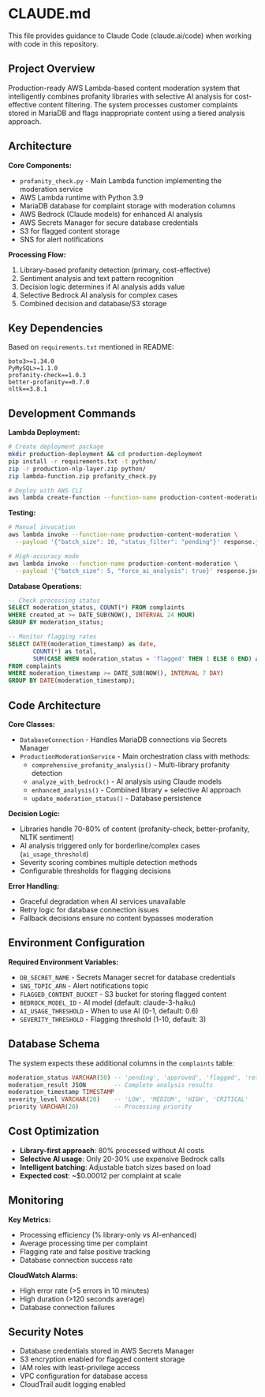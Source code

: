 # CLAUDE.md

This file provides guidance to Claude Code (claude.ai/code) when working with code in this repository.

## Project Overview

Production-ready AWS Lambda-based content moderation system that intelligently combines profanity libraries with selective AI analysis for cost-effective content filtering. The system processes customer complaints stored in MariaDB and flags inappropriate content using a tiered analysis approach.

## Architecture

**Core Components:**
- `profanity_check.py` - Main Lambda function implementing the moderation service
- AWS Lambda runtime with Python 3.9
- MariaDB database for complaint storage with moderation columns
- AWS Bedrock (Claude models) for enhanced AI analysis
- AWS Secrets Manager for secure database credentials
- S3 for flagged content storage
- SNS for alert notifications

**Processing Flow:**
1. Library-based profanity detection (primary, cost-effective)
2. Sentiment analysis and text pattern recognition
3. Decision logic determines if AI analysis adds value
4. Selective Bedrock AI analysis for complex cases
5. Combined decision and database/S3 storage

## Key Dependencies

Based on `requirements.txt` mentioned in README:
```
boto3>=1.34.0
PyMySQL>=1.1.0
profanity-check==1.0.3
better-profanity==0.7.0
nltk==3.8.1
```

## Development Commands

**Lambda Deployment:**
```bash
# Create deployment package
mkdir production-deployment && cd production-deployment
pip install -r requirements.txt -t python/
zip -r production-nlp-layer.zip python/
zip lambda-function.zip profanity_check.py

# Deploy with AWS CLI
aws lambda create-function --function-name production-content-moderation ...
```

**Testing:**
```bash
# Manual invocation
aws lambda invoke --function-name production-content-moderation \
  --payload '{"batch_size": 10, "status_filter": "pending"}' response.json

# High-accuracy mode
aws lambda invoke --function-name production-content-moderation \
  --payload '{"batch_size": 5, "force_ai_analysis": true}' response.json
```

**Database Operations:**
```sql
-- Check processing status
SELECT moderation_status, COUNT(*) FROM complaints
WHERE created_at >= DATE_SUB(NOW(), INTERVAL 24 HOUR)
GROUP BY moderation_status;

-- Monitor flagging rates
SELECT DATE(moderation_timestamp) as date,
       COUNT(*) as total,
       SUM(CASE WHEN moderation_status = 'flagged' THEN 1 ELSE 0 END) as flagged
FROM complaints
WHERE moderation_timestamp >= DATE_SUB(NOW(), INTERVAL 7 DAY)
GROUP BY DATE(moderation_timestamp);
```

## Code Architecture

**Core Classes:**
- `DatabaseConnection` - Handles MariaDB connections via Secrets Manager
- `ProductionModerationService` - Main orchestration class with methods:
  - `comprehensive_profanity_analysis()` - Multi-library profanity detection
  - `analyze_with_bedrock()` - AI analysis using Claude models
  - `enhanced_analysis()` - Combined library + selective AI approach
  - `update_moderation_status()` - Database persistence

**Decision Logic:**
- Libraries handle 70-80% of content (profanity-check, better-profanity, NLTK sentiment)
- AI analysis triggered only for borderline/complex cases (`ai_usage_threshold`)
- Severity scoring combines multiple detection methods
- Configurable thresholds for flagging decisions

**Error Handling:**
- Graceful degradation when AI services unavailable
- Retry logic for database connection issues
- Fallback decisions ensure no content bypasses moderation

## Environment Configuration

**Required Environment Variables:**
- `DB_SECRET_NAME` - Secrets Manager secret for database credentials
- `SNS_TOPIC_ARN` - Alert notifications topic
- `FLAGGED_CONTENT_BUCKET` - S3 bucket for storing flagged content
- `BEDROCK_MODEL_ID` - AI model (default: claude-3-haiku)
- `AI_USAGE_THRESHOLD` - When to use AI (0-1, default: 0.6)
- `SEVERITY_THRESHOLD` - Flagging threshold (1-10, default: 3)

## Database Schema

The system expects these additional columns in the `complaints` table:
```sql
moderation_status VARCHAR(50) -- 'pending', 'approved', 'flagged', 'retry'
moderation_result JSON        -- Complete analysis results
moderation_timestamp TIMESTAMP
severity_level VARCHAR(20)    -- 'LOW', 'MEDIUM', 'HIGH', 'CRITICAL'
priority VARCHAR(20)          -- Processing priority
```

## Cost Optimization

- **Library-first approach**: 80% processed without AI costs
- **Selective AI usage**: Only 20-30% use expensive Bedrock calls
- **Intelligent batching**: Adjustable batch sizes based on load
- **Expected cost**: ~$0.00012 per complaint at scale

## Monitoring

**Key Metrics:**
- Processing efficiency (% library-only vs AI-enhanced)
- Average processing time per complaint
- Flagging rate and false positive tracking
- Database connection success rate

**CloudWatch Alarms:**
- High error rate (>5 errors in 10 minutes)
- High duration (>120 seconds average)
- Database connection failures

## Security Notes

- Database credentials stored in AWS Secrets Manager
- S3 encryption enabled for flagged content storage
- IAM roles with least-privilege access
- VPC configuration for database access
- CloudTrail audit logging enabled